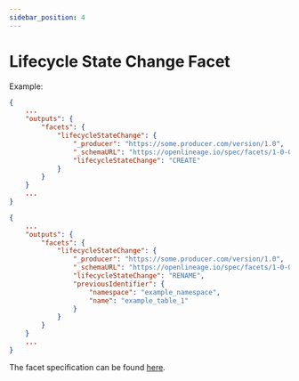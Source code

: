 ```yaml
---
sidebar_position: 4
---
```


# Lifecycle State Change Facet

Example:

```json
{
    ...
    "outputs": {
        "facets": {
            "lifecycleStateChange": {
                "_producer": "https://some.producer.com/version/1.0",
                "_schemaURL": "https://openlineage.io/spec/facets/1-0-0/LifecycleStateChangeDatasetFacet.json",
                "lifecycleStateChange": "CREATE"
            }
        }
    }
    ...
}
```

```json
{
    ...
    "outputs": {
        "facets": {
            "lifecycleStateChange": {
                "_producer": "https://some.producer.com/version/1.0",
                "_schemaURL": "https://openlineage.io/spec/facets/1-0-0/LifecycleStateChangeDatasetFacet.json",
                "lifecycleStateChange": "RENAME",
                "previousIdentifier": {
                    "namespace": "example_namespace",
                    "name": "example_table_1"
                }
            }
        }
    }
    ...
}
```
The facet specification can be found [here](https://openlineage.io/spec/facets/1-0-0/LifecycleStateChangeDatasetFacet.json).